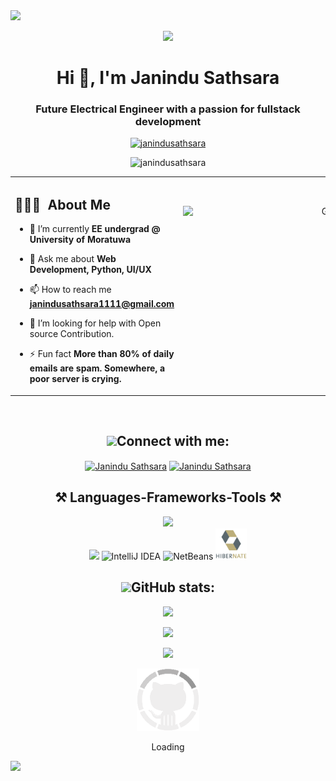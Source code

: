 <img src="https://user-images.githubusercontent.com/73097560/115834477-dbab4500-a447-11eb-908a-139a6edaec5c.gif">
<p align="center" ><img  src = "https://github.com/7oSkaaa/7oSkaaa/blob/main/Images/about_me.gif?raw=true" width = 100px></p>
<h1 align="center">Hi 👋, I'm Janindu Sathsara</h1>
<h3 align="center">Future Electrical Engineer with a passion for fullstack development</h3>

<p align="center"> <a href="https://github.com/ryo-ma/github-profile-trophy"><img src="https://github-profile-trophy.vercel.app/?username=janindusathsara" alt="janindusathsara" /></a> </p>

<p align="center"> <img src="https://komarev.com/ghpvc/?username=janindusathsara&label=Profile%20views&color=0e75b6&style=flat" alt="janindusathsara" /> </p>

<table align="center">
<tr border="none">
<td width="50%" align="left">
  <h2>👨🏻‍💻 &nbsp;About Me</h2>

 - 🌱 I’m currently **EE undergrad @ University of Moratuwa**

 - 💬 Ask me about **Web Development, Python, UI/UX**

 - 📫 How to reach me **janindusathsara1111@gmail.com**
 
 - 🤔 I’m looking for help with Open source Contribution.

 - ⚡ Fun fact **More than 80% of daily emails are spam. Somewhere, a poor server is crying.**
</td>
<td width="50%" align="center">
  <p><img align="right" height="270px" width="450px" alt="GIF" src="https://media.giphy.com/media/3FjEPbKqEPhPpmC8uY/giphy.gif" /></p>
</td>
</tr>
</table>
<br>


<h2 align="center"><img src="https://media.giphy.com/media/iY8CRBdQXODJSCERIr/giphy.gif" width="30px">Connect with me:</h2>
<p align="center">
<a href=""target="blank"><img align="center" src="https://raw.githubusercontent.com/rahuldkjain/github-profile-readme-generator/master/src/images/icons/Social/linked-in-alt.svg" alt="Janindu Sathsara" height="35" width="60" /></a>
<a href="" target="blank"><img align="center" src="https://raw.githubusercontent.com/rahuldkjain/github-profile-readme-generator/master/src/images/icons/Social/facebook.svg" alt="Janindu Sathsara" height="35" width="60" /></a>
</p>


<h2 align="center">⚒️ Languages-Frameworks-Tools ⚒️</h2>
<div align="center">
  <img src="https://skillicons.dev/icons?i=java,python,javascript,html,css,matlab" /><br>
  <img src="https://skillicons.dev/icons?i=react,spring,bootstrap,nodejs,sass,mysql,postman,github,git,vscode" />
  <img src="https://cdn.worldvectorlogo.com/logos/intellij-idea-1.svg" alt="IntelliJ IDEA" width="50" height="50"/>
  <img src="https://upload.wikimedia.org/wikipedia/commons/9/98/Apache_NetBeans_Logo.svg" alt="NetBeans" width="50" height="50"/>
  <img src="https://raw.githubusercontent.com/devicons/devicon/ca28c779441053191ff11710fe24a9e6c23690d6/icons/hibernate/hibernate-original-wordmark.svg" alt="Hibernate" width="50" height="50"/>
</div>


<h2 align="center"> <img src="https://raw.githubusercontent.com/marcos-inja/marcos-inja/main/gifs/haha.gif" width="25px">GitHub stats:</h2>
<p align="center">
  <img src="https://github-readme-stats.vercel.app/api/top-langs/?username=janindusathsara&layout=compact&hide=php,TSQL&theme=chartreuse-dark">
</p>


<p align="center" ><img src="https://github-readme-stats.vercel.app/api?username=janindusathsara&count_private=true&show_icons=true&&theme=chartreuse-dark&include_all_commits=true" width="400"></p> 
<p align="center" ><img src="https://github-readme-streak-stats.herokuapp.com?user=janindusathsara&theme=chartreuse-dark"></p>


 <div align=center>
        <img src="https://raw.githubusercontent.com/AhmedFathyDev/AhmedFathyDev/main/GitHub.gif" alt="GitHub Octocat Logo" height="100">
        <p>Loading</p>
 </div>
 <img src="https://user-images.githubusercontent.com/73097560/115834477-dbab4500-a447-11eb-908a-139a6edaec5c.gif">

